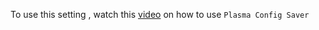 To use this setting , watch this [video](https://www.youtube.com/watch?v=D94-LDgGA8o) on how to use `Plasma Config Saver`
